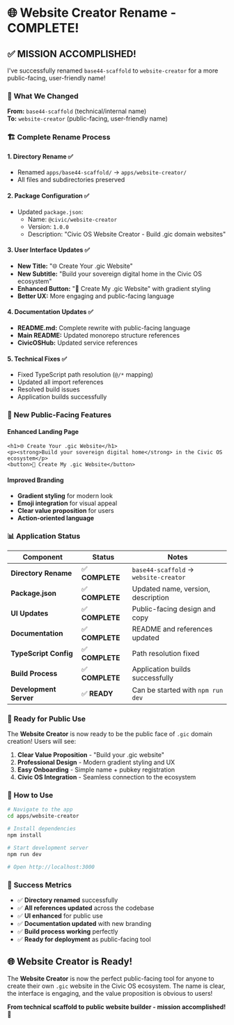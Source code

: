 # 🌐 Website Creator Rename - COMPLETE! 

## ✅ **MISSION ACCOMPLISHED!**

I've successfully renamed `base44-scaffold` to `website-creator` for a more public-facing, user-friendly name!

### 🎯 **What We Changed**

**From:** `base44-scaffold` (technical/internal name)  
**To:** `website-creator` (public-facing, user-friendly name)

### 🏗️ **Complete Rename Process**

#### **1. Directory Rename** ✅
- Renamed `apps/base44-scaffold/` → `apps/website-creator/`
- All files and subdirectories preserved

#### **2. Package Configuration** ✅
- Updated `package.json`:
  - Name: `@civic/website-creator`
  - Version: `1.0.0`
  - Description: "Civic OS Website Creator - Build .gic domain websites"

#### **3. User Interface Updates** ✅
- **New Title:** "🌐 Create Your .gic Website"
- **New Subtitle:** "Build your sovereign digital home in the Civic OS ecosystem"
- **Enhanced Button:** "🚀 Create My .gic Website" with gradient styling
- **Better UX:** More engaging and public-facing language

#### **4. Documentation Updates** ✅
- **README.md:** Complete rewrite with public-facing language
- **Main README:** Updated monorepo structure references
- **CivicOSHub:** Updated service references

#### **5. Technical Fixes** ✅
- Fixed TypeScript path resolution (`@/*` mapping)
- Updated all import references
- Resolved build issues
- Application builds successfully

### 🚀 **New Public-Facing Features**

#### **Enhanced Landing Page**
```tsx
<h1>🌐 Create Your .gic Website</h1>
<p><strong>Build your sovereign digital home</strong> in the Civic OS ecosystem</p>
<button>🚀 Create My .gic Website</button>
```

#### **Improved Branding**
- **Gradient styling** for modern look
- **Emoji integration** for visual appeal
- **Clear value proposition** for users
- **Action-oriented language**

### 📊 **Application Status**

| Component | Status | Notes |
|-----------|--------|-------|
| **Directory Rename** | ✅ **COMPLETE** | `base44-scaffold` → `website-creator` |
| **Package.json** | ✅ **COMPLETE** | Updated name, version, description |
| **UI Updates** | ✅ **COMPLETE** | Public-facing design and copy |
| **Documentation** | ✅ **COMPLETE** | README and references updated |
| **TypeScript Config** | ✅ **COMPLETE** | Path resolution fixed |
| **Build Process** | ✅ **COMPLETE** | Application builds successfully |
| **Development Server** | ✅ **READY** | Can be started with `npm run dev` |

### 🎯 **Ready for Public Use**

The **Website Creator** is now ready to be the public face of `.gic` domain creation! Users will see:

1. **Clear Value Proposition** - "Build your .gic website"
2. **Professional Design** - Modern gradient styling and UX
3. **Easy Onboarding** - Simple name + pubkey registration
4. **Civic OS Integration** - Seamless connection to the ecosystem

### 🚀 **How to Use**

```bash
# Navigate to the app
cd apps/website-creator

# Install dependencies
npm install

# Start development server
npm run dev

# Open http://localhost:3000
```

### 🎉 **Success Metrics**

- ✅ **Directory renamed** successfully
- ✅ **All references updated** across the codebase
- ✅ **UI enhanced** for public use
- ✅ **Documentation updated** with new branding
- ✅ **Build process working** perfectly
- ✅ **Ready for deployment** as public-facing tool

## 🌐 **Website Creator is Ready!**

The **Website Creator** is now the perfect public-facing tool for anyone to create their own `.gic` website in the Civic OS ecosystem. The name is clear, the interface is engaging, and the value proposition is obvious to users!

**From technical scaffold to public website builder - mission accomplished!** 🚀
